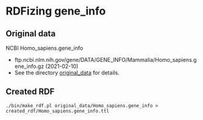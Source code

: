 # RDFizing gene_info

## Original data

NCBI Homo_sapiens.gene_info
* ftp.ncbi.nlm.nih.gov/gene/DATA/GENE_INFO/Mammalia/Homo_sapiens.gene_info.gz (2021-02-10)
* See the directory [original_data](https://github.com/dbcls/graphdbs/tree/master/benchmarks/gene_info/original_data) for details.

## Created RDF
```
./bin/make_rdf.pl original_data/Homo_sapiens.gene_info > created_rdf/Homo_sapiens.gene_info.ttl
```
